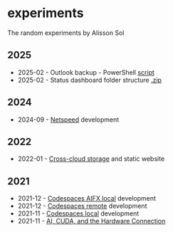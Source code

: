 # experiments

The random experiments by Alisson Sol

## 2025

- 2025-02 - Outlook backup - PowerShell [script](2025/2025-02/outlook-backup.ps1)
- 2025-02 - Status dashboard folder structure [.zip](2025/2025-02/status.zip)

## 2024

- 2024-09 - [Netspeed](2024/2024-09.netspeed.md) development

## 2022

- 2022-01 - [Cross-cloud storage](2022/2022-01.cross.cloud.storage.md) and static website

## 2021

- 2021-12 - [Codespaces AIFX local](2021/2021-12.codespaces.aifx.local.md) development
- 2021-12 - [Codespaces remote](2021/2021-12.codespaces.remote.md) development
- 2021-11 - [Codespaces local](2021/2021-11.codespaces.local.md) development
- 2021-11 - [AI, CUDA, and the Hardware Connection](2021/2021-11.cuda.md)
